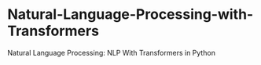 # Natural-Language-Processing-with-Transformers
Natural Language Processing: NLP With Transformers in Python
